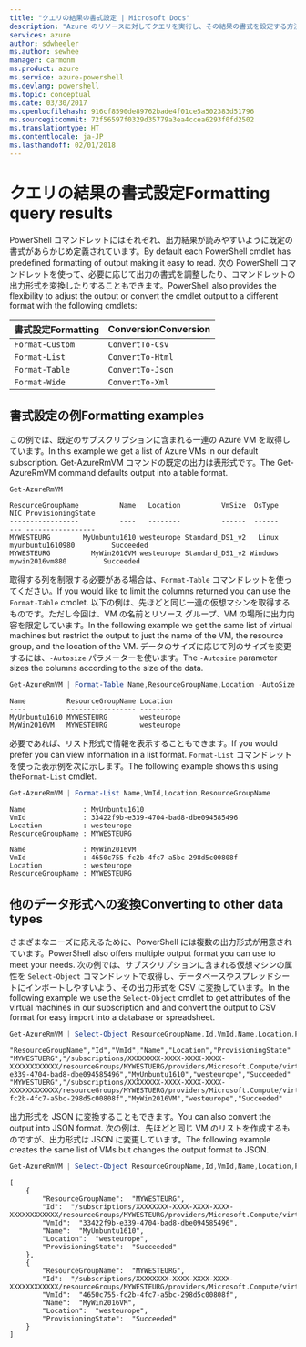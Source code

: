 ```yaml
---
title: "クエリの結果の書式設定 | Microsoft Docs"
description: "Azure のリソースに対してクエリを実行し、その結果の書式を設定する方法について説明します。"
services: azure
author: sdwheeler
ms.author: sewhee
manager: carmonm
ms.product: azure
ms.service: azure-powershell
ms.devlang: powershell
ms.topic: conceptual
ms.date: 03/30/2017
ms.openlocfilehash: 916cf8590de89762bade4f01ce5a502383d51796
ms.sourcegitcommit: 72f56597f0329d35779a3ea4ccea6293f0fd2502
ms.translationtype: HT
ms.contentlocale: ja-JP
ms.lasthandoff: 02/01/2018
---
```

# <a name="formatting-query-results"></a><span data-ttu-id="51eb7-103">クエリの結果の書式設定</span><span class="sxs-lookup"><span data-stu-id="51eb7-103">Formatting query results</span></span>

<span data-ttu-id="51eb7-104">PowerShell コマンドレットにはそれぞれ、出力結果が読みやすいように既定の書式があらかじめ定義されています。</span><span class="sxs-lookup"><span data-stu-id="51eb7-104">By default each PowerShell cmdlet has predefined formatting of output making it easy to read.</span></span>  <span data-ttu-id="51eb7-105">次の PowerShell コマンドレットを使って、必要に応じて出力の書式を調整したり、コマンドレットの出力形式を変換したりすることもできます。</span><span class="sxs-lookup"><span data-stu-id="51eb7-105">PowerShell also provides the flexibility to adjust the output or convert the cmdlet output to a different format with the following cmdlets:</span></span>

| <span data-ttu-id="51eb7-106">書式設定</span><span class="sxs-lookup"><span data-stu-id="51eb7-106">Formatting</span></span>      | <span data-ttu-id="51eb7-107">Conversion</span><span class="sxs-lookup"><span data-stu-id="51eb7-107">Conversion</span></span>       |
|-----------------|------------------|
| `Format-Custom` | `ConvertTo-Csv`  |
| `Format-List`   | `ConvertTo-Html` |
| `Format-Table`  | `ConvertTo-Json` |
| `Format-Wide`   | `ConvertTo-Xml`  |

## <a name="formatting-examples"></a><span data-ttu-id="51eb7-108">書式設定の例</span><span class="sxs-lookup"><span data-stu-id="51eb7-108">Formatting examples</span></span>

<span data-ttu-id="51eb7-109">この例では、既定のサブスクリプションに含まれる一連の Azure VM を取得しています。</span><span class="sxs-lookup"><span data-stu-id="51eb7-109">In this example we get a list of Azure VMs in our default subscription.</span></span>  <span data-ttu-id="51eb7-110">Get-AzureRmVM コマンドの既定の出力は表形式です。</span><span class="sxs-lookup"><span data-stu-id="51eb7-110">The Get-AzureRmVM command defaults output into a table format.</span></span>

```powershell
Get-AzureRmVM
```

```
ResourceGroupName          Name   Location          VmSize  OsType              NIC ProvisioningState
-----------------          ----   --------          ------  ------              --- -----------------
MYWESTEURG        MyUnbuntu1610 westeurope Standard_DS1_v2   Linux myunbuntu1610980         Succeeded
MYWESTEURG          MyWin2016VM westeurope Standard_DS1_v2 Windows   mywin2016vm880         Succeeded
```

<span data-ttu-id="51eb7-111">取得する列を制限する必要がある場合は、`Format-Table` コマンドレットを使ってください。</span><span class="sxs-lookup"><span data-stu-id="51eb7-111">If you would like to limit the columns returned you can use the `Format-Table` cmdlet.</span></span> <span data-ttu-id="51eb7-112">以下の例は、先ほどと同じ一連の仮想マシンを取得するものです。ただし今回は、VM の名前とリソース グループ、VM の場所に出力内容を限定しています。</span><span class="sxs-lookup"><span data-stu-id="51eb7-112">In the following example we get the same list of virtual machines but restrict the output to just the name of the VM, the resource group, and the location of the VM.</span></span>  <span data-ttu-id="51eb7-113">データのサイズに応じて列のサイズを変更するには、`-Autosize` パラメーターを使います。</span><span class="sxs-lookup"><span data-stu-id="51eb7-113">The `-Autosize` parameter sizes the columns according to the size of the data.</span></span>

```powershell
Get-AzureRmVM | Format-Table Name,ResourceGroupName,Location -AutoSize
```

```
Name          ResourceGroupName Location
----          ----------------- --------
MyUnbuntu1610 MYWESTEURG        westeurope
MyWin2016VM   MYWESTEURG        westeurope
```

<span data-ttu-id="51eb7-114">必要であれば、リスト形式で情報を表示することもできます。</span><span class="sxs-lookup"><span data-stu-id="51eb7-114">If you would prefer you can view information in a list format.</span></span> <span data-ttu-id="51eb7-115">`Format-List` コマンドレットを使った表示例を次に示します。</span><span class="sxs-lookup"><span data-stu-id="51eb7-115">The following example shows this using the`Format-List` cmdlet.</span></span>

```powershell
Get-AzureRmVM | Format-List Name,VmId,Location,ResourceGroupName
```

```
Name              : MyUnbuntu1610
VmId              : 33422f9b-e339-4704-bad8-dbe094585496
Location          : westeurope
ResourceGroupName : MYWESTEURG

Name              : MyWin2016VM
VmId              : 4650c755-fc2b-4fc7-a5bc-298d5c00808f
Location          : westeurope
ResourceGroupName : MYWESTEURG
```

## <a name="converting-to-other-data-types"></a><span data-ttu-id="51eb7-116">他のデータ形式への変換</span><span class="sxs-lookup"><span data-stu-id="51eb7-116">Converting to other data types</span></span>

<span data-ttu-id="51eb7-117">さまざまなニーズに応えるために、PowerShell には複数の出力形式が用意されています。</span><span class="sxs-lookup"><span data-stu-id="51eb7-117">PowerShell also offers multiple output format you can use to meet your needs.</span></span>  <span data-ttu-id="51eb7-118">次の例では、サブスクリプションに含まれる仮想マシンの属性を `Select-Object` コマンドレットで取得し、データベースやスプレッドシートにインポートしやすいよう、その出力形式を CSV に変換しています。</span><span class="sxs-lookup"><span data-stu-id="51eb7-118">In the following example we use the `Select-Object` cmdlet to get attributes of the virtual machines in our subscription and and convert the output to CSV format for easy import into a database or spreadsheet.</span></span>

```powershell
Get-AzureRmVM | Select-Object ResourceGroupName,Id,VmId,Name,Location,ProvisioningState | ConvertTo-Csv -NoTypeInformation
```

```
"ResourceGroupName","Id","VmId","Name","Location","ProvisioningState"
"MYWESTUERG","/subscriptions/XXXXXXXX-XXXX-XXXX-XXXX-XXXXXXXXXXXX/resourceGroups/MYWESTUERG/providers/Microsoft.Compute/virtualMachines/MyUnbuntu1610","33422f9b-e339-4704-bad8-dbe094585496","MyUnbuntu1610","westeurope","Succeeded"
"MYWESTUERG","/subscriptions/XXXXXXXX-XXXX-XXXX-XXXX-XXXXXXXXXXXX/resourceGroups/MYWESTUERG/providers/Microsoft.Compute/virtualMachines/MyWin2016VM","4650c755-fc2b-4fc7-a5bc-298d5c00808f","MyWin2016VM","westeurope","Succeeded"
```

<span data-ttu-id="51eb7-119">出力形式を JSON に変換することもできます。</span><span class="sxs-lookup"><span data-stu-id="51eb7-119">You can also convert the output into JSON format.</span></span>  <span data-ttu-id="51eb7-120">次の例は、先ほどと同じ VM のリストを作成するものですが、出力形式は JSON に変更しています。</span><span class="sxs-lookup"><span data-stu-id="51eb7-120">The following example creates the same list of VMs but changes the output format to JSON.</span></span>

```powershell
Get-AzureRmVM | Select-Object ResourceGroupName,Id,VmId,Name,Location,ProvisioningState | ConvertTo-Json
```

```
[
    {
        "ResourceGroupName":  "MYWESTEURG",
        "Id":  "/subscriptions/XXXXXXXX-XXXX-XXXX-XXXX-XXXXXXXXXXXX/resourceGroups/MYWESTEURG/providers/Microsoft.Compute/virtualMachines/MyUnbuntu1610",
        "VmId":  "33422f9b-e339-4704-bad8-dbe094585496",
        "Name":  "MyUnbuntu1610",
        "Location":  "westeurope",
        "ProvisioningState":  "Succeeded"
    },
    {
        "ResourceGroupName":  "MYWESTEURG",
        "Id":  "/subscriptions/XXXXXXXX-XXXX-XXXX-XXXX-XXXXXXXXXXXX/resourceGroups/MYWESTEURG/providers/Microsoft.Compute/virtualMachines/MyWin2016VM",
        "VmId":  "4650c755-fc2b-4fc7-a5bc-298d5c00808f",
        "Name":  "MyWin2016VM",
        "Location":  "westeurope",
        "ProvisioningState":  "Succeeded"
    }
]
```
